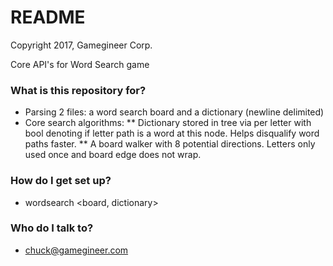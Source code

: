 # README #
Copyright 2017,  Gamegineer Corp.

Core API's for Word Search game

### What is this repository for? ###

* Parsing 2 files: a word search board and a dictionary (newline delimited)
* Core search algorithms:
** Dictionary stored in tree via per letter with bool denoting if letter path is a word at this node.  Helps disqualify word paths faster.
** A board walker with 8 potential directions.  Letters only used once and board edge does not wrap.

### How do I get set up? ###

* wordsearch <board, dictionary>


### Who do I talk to? ###

* chuck@gamegineer.com